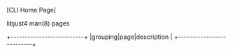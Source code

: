 [CLI Home Page]

libjust4 man(8) pages

+--------------------------+
|grouping|page|description |
+--------------------------+

